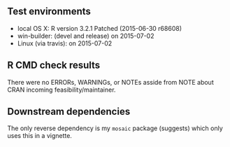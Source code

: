 
## Test environments

 * local OS X: R version 3.2.1 Patched (2015-06-30 r68608)
 * win-builder: (devel and release) on 2015-07-02
 * Linux (via travis): on 2015-07-02

## R CMD check results

There were no ERRORs, WARNINGs, or NOTEs asside from NOTE about CRAN 
incoming feasibility/maintainer. 

## Downstream dependencies

The only reverse dependency is my `mosaic` package (suggests) which only uses this in 
a vignette.  